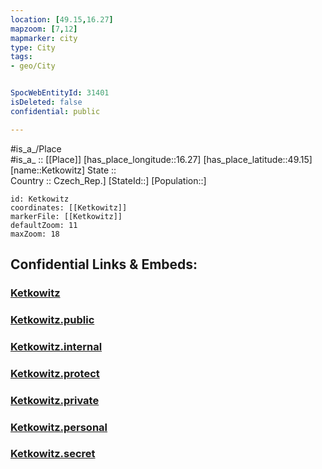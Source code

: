 ```yaml
---
location: [49.15,16.27] 
mapzoom: [7,12] 
mapmarker: city 
type: City
tags:
- geo/City


SpocWebEntityId: 31401
isDeleted: false
confidential: public

---
```

#is_a_/Place  
#is_a_ :: [[Place]] 
[has_place_longitude::16.27] 
[has_place_latitude::49.15] 
[name::Ketkowitz] 
State ::  
Country :: Czech_Rep.] 
[StateId::] 
[Population::] 



```leaflet
id: Ketkowitz
coordinates: [[Ketkowitz]] 
markerFile: [[Ketkowitz]] 
defaultZoom: 11 
maxZoom: 18
```


## Confidential Links & Embeds: 

### [Ketkowitz](/_Standards/Earth/Continent/Europe/Europe~Central/Czech_Republic/regions~Czech_Republic/Jihomoravský/City/Ketkowitz.md) 

### [Ketkowitz.public](/_public/Earth/Continent/Europe/Europe~Central/Czech_Republic/regions~Czech_Republic/Jihomoravský/City/Ketkowitz.public.md) 

### [Ketkowitz.internal](/_internal/Earth/Continent/Europe/Europe~Central/Czech_Republic/regions~Czech_Republic/Jihomoravský/City/Ketkowitz.internal.md) 

### [Ketkowitz.protect](/_protect/Earth/Continent/Europe/Europe~Central/Czech_Republic/regions~Czech_Republic/Jihomoravský/City/Ketkowitz.protect.md) 

### [Ketkowitz.private](/_private/Earth/Continent/Europe/Europe~Central/Czech_Republic/regions~Czech_Republic/Jihomoravský/City/Ketkowitz.private.md) 

### [Ketkowitz.personal](/_personal/Earth/Continent/Europe/Europe~Central/Czech_Republic/regions~Czech_Republic/Jihomoravský/City/Ketkowitz.personal.md) 

### [Ketkowitz.secret](/_secret/Earth/Continent/Europe/Europe~Central/Czech_Republic/regions~Czech_Republic/Jihomoravský/City/Ketkowitz.secret.md)

